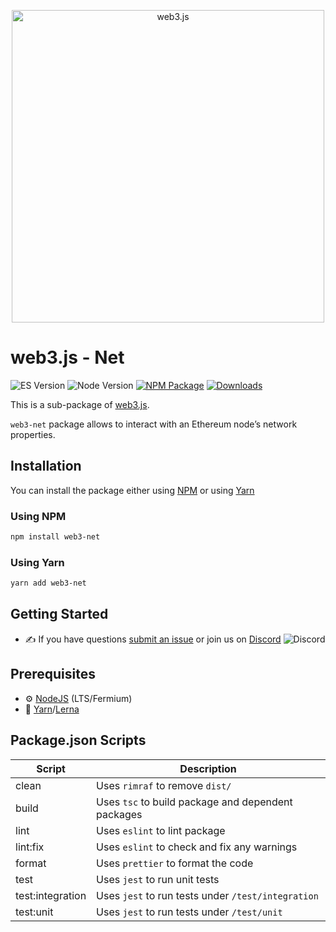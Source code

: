 <p align="center">
  <img src="assets/logo/web3js.jpg" width="500" alt="web3.js" />
</p>

# web3.js - Net

![ES Version](https://img.shields.io/badge/ES-2020-yellow)
![Node Version](https://img.shields.io/badge/node-14.x-green)
[![NPM Package][npm-image]][npm-url]
[![Downloads][downloads-image]][npm-url]

This is a sub-package of [web3.js][repo].

`web3-net` package allows to interact with an Ethereum node’s network properties.

## Installation

You can install the package either using [NPM](https://www.npmjs.com/package/web3-net) or using [Yarn](https://yarnpkg.com/package/web3-net)

### Using NPM

```bash
npm install web3-net
```

### Using Yarn

```bash
yarn add web3-net
```

## Getting Started

-   :writing_hand: If you have questions [submit an issue](https://github.com/ChainSafe/web3.js/issues/new) or join us on [Discord](https://discord.gg/yjyvFRP)
    ![Discord](https://img.shields.io/discord/593655374469660673.svg?label=Discord&logo=discord)

## Prerequisites

-   :gear: [NodeJS](https://nodejs.org/) (LTS/Fermium)
-   :toolbox: [Yarn](https://yarnpkg.com/)/[Lerna](https://lerna.js.org/)

## Package.json Scripts

| Script           | Description                                        |
| ---------------- | -------------------------------------------------- |
| clean            | Uses `rimraf` to remove `dist/`                    |
| build            | Uses `tsc` to build package and dependent packages |
| lint             | Uses `eslint` to lint package                      |
| lint:fix         | Uses `eslint` to check and fix any warnings        |
| format           | Uses `prettier` to format the code                 |
| test             | Uses `jest` to run unit tests                      |
| test:integration | Uses `jest` to run tests under `/test/integration` |
| test:unit        | Uses `jest` to run tests under `/test/unit`        |

[docs]: https://docs.web3js.org/
[repo]: https://github.com/web3/web3.js/tree/4.x/packages/web3-net
[npm-image]: https://img.shields.io/github/package-json/v/web3/web3.js/4.x?filename=packages%2Fweb3-net%2Fpackage.json
[npm-url]: https://npmjs.org/package/web3-net
[downloads-image]: https://img.shields.io/npm/dm/web3-net?label=npm%20downloads

